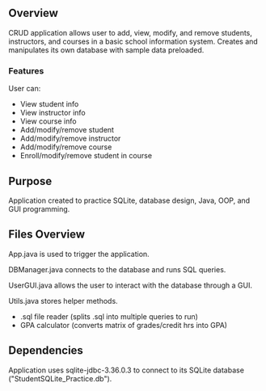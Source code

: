 ## Overview

CRUD application allows user to add, view, modify, and remove students, instructors, and courses in a basic school information system. Creates and manipulates its own database with sample data preloaded.

### Features

User can:
- View student info
- View instructor info
- View course info
- Add/modify/remove student
- Add/modify/remove instructor
- Add/modify/remove course
- Enroll/modify/remove student in course

## Purpose

Application created to practice SQLite, database design, Java, OOP, and GUI programming.

## Files Overview

App.java is used to trigger the application.

DBManager.java connects to the database and runs SQL queries.

UserGUI.java allows the user to interact with the database through a GUI.

Utils.java stores helper methods.
- .sql file reader (splits .sql into multiple queries to run)
- GPA calculator (converts matrix of grades/credit hrs into GPA)

## Dependencies

Application uses sqlite-jdbc-3.36.0.3 to connect to its SQLite database ("StudentSQLite_Practice.db").
